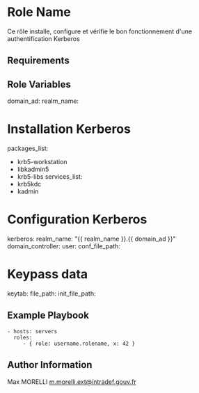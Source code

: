 Role Name
=========

Ce rôle installe, configure et vérifie le bon fonctionnement d'une authentification Kerberos

Requirements
------------



Role Variables
--------------

domain_ad: 
realm_name:

# Installation Kerberos
packages_list:
  - krb5-workstation
  - libkadmin5
  - krb5-libs
services_list:
  - krb5kdc
  - kadmin

# Configuration Kerberos
kerberos:
  realm_name: "{{ realm_name }}.{{ domain_ad }}"
  domain_controller:
  user:
  conf_file_path:

# Keypass data
keytab:
  file_path: 
  init_file_path:

Example Playbook
----------------

    - hosts: servers
      roles:
         - { role: username.rolename, x: 42 }

Author Information
------------------

Max MORELLI <m.morelli.ext@intradef.gouv.fr>
